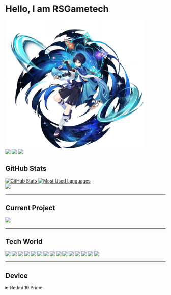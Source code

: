 <h1>Hello, I am RSGametech</h1>
<img src="asset/wanderer.png" height="400px" tag="Wanderer">
<div>
    <a href=""><img src="https://img.shields.io/badge/RSGameTech%237621-%23091633?style=for-the-badge&logo=discord&logoColor=%234BCADD" tag="Discord"></a>
    <a href=""><img src="https://img.shields.io/badge/rsgametech0604-%23091633?style=for-the-badge&logo=instagram&logoColor=%234BCADD" tag="Instagram"></a>
    <a href="https://www.youtube.com/@RSGameTechOfficial"><img src="https://img.shields.io/badge/RSGameTech-%23091633?style=for-the-badge&logo=youtube&logoColor=%234BCADD" tag="YouTube Channel"></a>
</div>
<h2>GitHub Stats</h2>
<div>
    <a href="https://github.com/RSGameTech">
        <img src="https://github-readme-stats.vercel.app/api?username=RSGameTech&count_private=true&show_icons=true&bg_color=091633&title_color=4BCADD&text_color=3C8DBC&icon_color=2E4D82&border_color=4BCADD" alt="GitHub Stats">
    </a>
    <a href="">
        <img src="https://github-readme-stats.vercel.app/api/top-langs/?username=RSGameTech&langs_count=8&theme=github_dark&layout=compact" alt="Most Used Languages">
    </a>
</div>
<div>
    <img src="https://streak-stats.demolab.com/?user=RSGameTech&theme=dark&border_radius=5&date_format=j%2Fn%5B%2FY%5D&background=091633&stroke=4BCADD&ring=3C8DBC&border=4BCADD&sideLabels=4BCADD&dates=2E4D82&fire=EB7839&currStreakLabel=EB7839&currStreakNum=EB7839" tag="Streak">
</div>

---

<h2>Current Project</h2>
<div>
    <a href="https://github.com/RSGameTech/Genshin-Elements">
        <img src="https://github-readme-stats.vercel.app/api/pin/?username=RSGameTech&repo=Genshin-Elements&theme=github_dark" tag="Genshin Elements">
    </a>
</div>

---

<h2>Tech World</h2>
<div>
    <img src="https://img.shields.io/badge/Android-%232a2a2a?style=for-the-badge&logo=android" tag="Android">
    <img src="https://img.shields.io/badge/Android%20Studio-%232a2a2a?style=for-the-badge&logo=androidstudio" tag="Android Studio">
    <img src="https://img.shields.io/badge/Discord-%232a2a2a?style=for-the-badge&logo=discord" tag="Discord">
    <img src="https://img.shields.io/badge/Figma-%232a2a2a?style=for-the-badge&logo=figma" tag="Figma">
    <img src="https://img.shields.io/badge/Git-%232a2a2a?style=for-the-badge&logo=git" tag="Git">
    <img src="https://img.shields.io/badge/Github-%232a2a2a?style=for-the-badge&logo=github" tag="Github">
    <img src="https://img.shields.io/badge/Kotlin-%232a2a2a?style=for-the-badge&logo=kotlin" tag="Kotlin">
    <img src="https://img.shields.io/badge/Markdown-%232a2a2a?style=for-the-badge&logo=markdown" tag="markdown">
    <img src="https://img.shields.io/badge/OBS-%232a2a2a?style=for-the-badge&logo=obsstudio" tag="OBS Studio">
    <img src="https://img.shields.io/badge/Open%20AI-%232a2a2a?style=for-the-badge&logo=openai" tag="Open AI">
    <img src="https://img.shields.io/badge/Opera-%232a2a2a?style=for-the-badge&logo=opera&logoColor=%23FF1B2D" tag="Opera">
    <img src="https://img.shields.io/badge/Photoshop-%232a2a2a?style=for-the-badge&logo=adobephotoshop" tag="Photoshop">
    <img src="https://img.shields.io/badge/Python-%232a2a2a?style=for-the-badge&logo=python" tag="Python">
    <img src="https://img.shields.io/badge/Stack%20Overflow-%232a2a2a?style=for-the-badge&logo=stackoverflow" tag="Stack Overflow">
    <img src="https://img.shields.io/badge/Visual%20Studio%20Code-%232a2a2a?style=for-the-badge&logo=visualstudiocode&logoColor=%23007ACC" tag="Visual Studio Code">
</div>

---

<h2>Device</h2>
<details>
    <summary>Redmi 10 Prime</summary>
</details>
